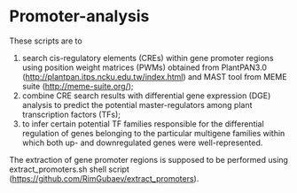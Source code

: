 # Promoter-analysis
  These scripts are to 
  1) search cis-regulatory elements (CREs) within gene promoter regions using position weight matrices (PWMs) obtained from PlantPAN3.0 (http://plantpan.itps.ncku.edu.tw/index.html) and MAST tool from MEME suite (http://meme-suite.org/); 
  2) combine CRE search results with differential gene expression (DGE) analysis to predict the potential master-regulators among plant transcription factors (TFs);
  3) to infer certain potential TF families responsible for the differential regulation of genes belonging to the particular multigene families within which both up- and downregulated genes were well-represented.
  
  The extraction of gene promoter regions is supposed to be performed using extract_promoters.sh shell script (https://github.com/RimGubaev/extract_promoters).
